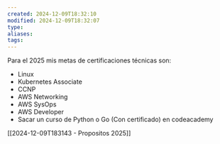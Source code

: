 ```yaml
---
created: 2024-12-09T18:32:10
modified: 2024-12-09T18:32:07
type: 
aliases: 
tags:
---
```

Para el 2025 mis metas de certificaciones técnicas son:
- Linux
- Kubernetes Associate
- CCNP
- AWS Networking
- AWS SysOps
- AWS Developer
- Sacar un curso de Python o Go (Con certificado) en codeacademy


[[2024-12-09T183143 - Propositos 2025]]
